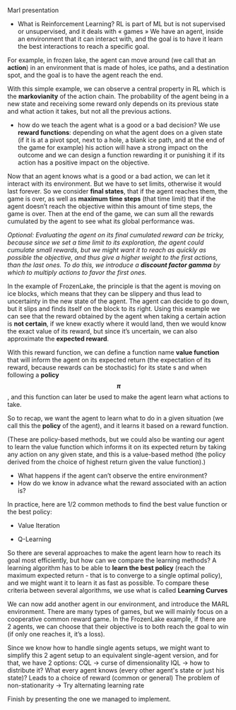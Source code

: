 Marl presentation

- What is Reinforcement Learning?
RL is part of ML but is not supervised or unsupervised, and it deals with « games »
We have an agent, inside an environment that it can interact with, and the goal is to have it learn the best interactions to reach a specific goal.

For example, in frozen lake, the agent can move around (we call that an **action**) in an environment that is made of holes, ice paths, and a destination spot, and the goal is to have the agent reach the end.

With this simple example, we can observe a central property in RL which is the **markovianity** of the action chain. The probability of the agent being in a new state and receiving some reward only depends on its previous state and what action it takes, but not all the previous actions.

- how do we teach the agent what is a good or a bad decision?
We use **reward functions**: depending on what the agent does on a given state (if it is at a pivot spot, next to a hole, a blank ice path, and at the end of the game for example) his action will have a strong impact on the outcome and we can design a function rewarding it or punishing it if its action has a positive impact on the objective.

Now that an agent knows what is a good or a bad action, we can let it interact with its environment. But we have to set limits, otherwise it would last forever. So we consider **final states**, that if the agent reaches them, the game is over, as well as **maximum time steps** (that time limit) that if the agent doesn’t reach the objective within this amount of time steps, the game is over. 
Then at the end of the game, we can sum all the rewards cumulated by the agent to see what its global performance was. 

*Optional: Evaluating the agent on its final cumulated reward can be tricky, because since we set a time limit to its exploration, the agent could cumulate small rewards, but we might want it to reach as quickly as possible the objective, and thus give a higher weight to the first actions, than the last ones. To do this, we introduce a **discount factor gamma** by which to multiply actions to favor the first ones.*

In the example of FrozenLake, the principle is that the agent is moving on ice blocks, which means that they can be slippery and thus lead to uncertainty in the new state of the agent. The agent can decide to go down, but it slips and finds itself on the block to its right. Using this example we can see that the reward obtained by the agent when taking a certain action is **not certain**, if we knew exactly where it would land, then we would know the exact value of its reward, but since it’s uncertain, we can also approximate the **expected reward**.

With this reward function, we can define a function name **value function** that will inform the agent on its expected return (the expectation of its reward, because rewards can be stochastic) for its state s and when following a **policy $$\pi$$**, and this function can later be used to make the agent learn what actions to take.

So to recap, we want the agent to learn what to do in a given situation (we call this the **policy** of the agent), and it learns it based on a reward function.

(These are policy-based methods, but we could also be wanting our agent to learn the value function which informs it on its expected return by taking any action on any given state, and this is a value-based method (the policy derived from the choice of highest return given the value function).)

- What happens if the agent can’t observe the entire environment?
- How do we know in advance what the reward associated with an action is?

In practice, here are 1/2 common methods to find the best value function or the best policy:
- Value Iteration
	
- Q-Learning

So there are several approaches to make the agent learn how to reach its goal most efficiently, but how can we compare the learning methods?
A learning algorithm has to be able to **learn the best policy** (reach the maximum expected return - that is to converge to a single optimal policy), and we might want it to learn it as fast as possible.
To compare these criteria between several algorithms, we use what is called **Learning Curves**

We can now add another agent in our environment, and introduce the MARL environment.
There are many types of games, but we will mainly focus on a cooperative common reward game. In the FrozenLake example, if there are 2 agents, we can choose that their objective is to both reach the goal to win (if only one reaches it, it’s a loss).

Since we know how to handle single agents setups, we might want to simplify this 2 agent setup to an equivalent single-agent version, and for that, we have 2 options:
CQL -> curse of dimensionality 
IQL -> how to distribute it? What every agent knows (every other agent's state or just his state)? Leads to a choice of reward (common or general)
The problem of non-stationarity -> Try alternating learning rate

Finish by presenting the one we managed to implement.
